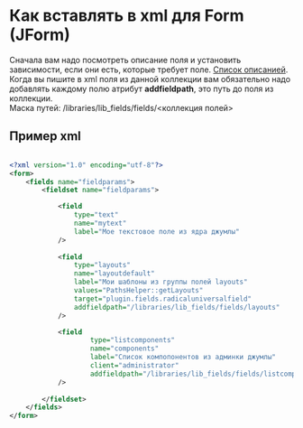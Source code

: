 # Как вставлять в xml для Form (JForm)
Сначала вам надо посмотреть описание поля и установить зависимости, если они есть, которые требует поле. [Список описанией](https://github.com/JPathRu/lib_fields/tree/master/docs/fields). <br />
Когда вы пишите в xml поля из данной коллекции вам обязательно надо добавлять каждому полю атрибут **addfieldpath**, это путь до поля из коллекции. <br />
Маска путей: /libraries/lib_fields/fields/<коллекция полей>

## Пример xml
```xml

<?xml version="1.0" encoding="utf-8"?>
<form>
    <fields name="fieldparams">
        <fieldset name="fieldparams">

            <field
                type="text"
                name="mytext"
                label="Мое текстовое поле из ядра джумлы"
            />
                    
            <field
                type="layouts"
                name="layoutdefault"
                label="Мои шаблоны из группы полей layouts"
                values="PathsHelper::getLayouts"
                target="plugin.fields.radicaluniversalfield"
                addfieldpath="/libraries/lib_fields/fields/layouts"
            />

            <field
                    type="listcomponents"
                    name="components"
                    label="Список компопонентов из админки джумлы"
                    client="administrator"
                    addfieldpath="/libraries/lib_fields/fields/listcomponents"
            />
            
        </fieldset>
    </fields>
</form>
```